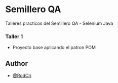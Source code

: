 
# Semillero QA

Talleres practicos del Semillero QA - Selenium Java

### Taller 1
- Proyecto base aplicando el patron POM


## Author

- [@RodCri](https://www.github.com/RodCri)

